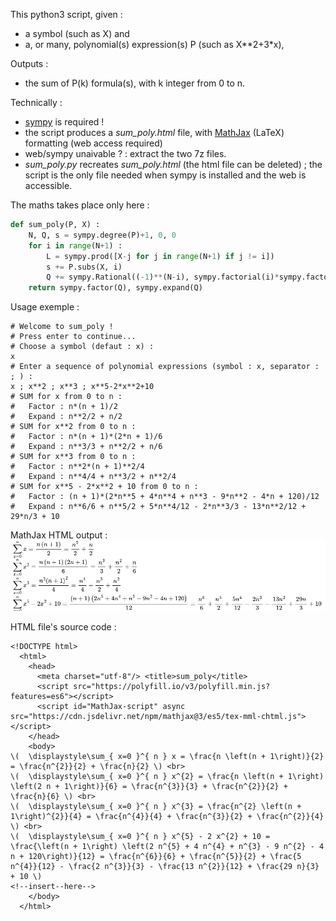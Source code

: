This python3 script, given : 
 - a symbol (such as X) and 
 - a, or many, polynomial(s) expression(s) P (such as X**2+3*x),

Outputs :
 - the sum of P(k) formula(s), with k integer from 0 to n.

Technically :
 - [sympy](https://www.sympy.org) is required !
 - the script produces a *sum_poly.html* file, with [MathJax](https://github.com/mathjax/MathJax) (LaTeX) formatting (web access required)
 - web/sympy unaivable ? : extract the two 7z files.
 - *sum_poly.py* recreates *sum_poly.html* (the html file can be deleted) ; the script is the only file needed when sympy is installed and the web is accessible.

The maths takes place only here :
```py
def sum_poly(P, X) :
    N, Q, s = sympy.degree(P)+1, 0, 0
    for i in range(N+1) :
        L = sympy.prod([X-j for j in range(N+1) if j != i])
        s += P.subs(X, i)
        Q += sympy.Rational((-1)**(N-i), sympy.factorial(i)*sympy.factorial(N-i)) * s * L
    return sympy.factor(Q), sympy.expand(Q)
```

Usage exemple :
```
# Welcome to sum_poly !
# Press enter to continue...
# Choose a symbol (defaut : x) :
x
# Enter a sequence of polynomial expressions (symbol : x, separator : ; ) :
x ; x**2 ; x**3 ; x**5-2*x**2+10           
# SUM for x from 0 to n : 
#   Factor : n*(n + 1)/2
#   Expand : n**2/2 + n/2
# SUM for x**2 from 0 to n : 
#   Factor : n*(n + 1)*(2*n + 1)/6
#   Expand : n**3/3 + n**2/2 + n/6
# SUM for x**3 from 0 to n : 
#   Factor : n**2*(n + 1)**2/4
#   Expand : n**4/4 + n**3/2 + n**2/4
# SUM for x**5 - 2*x**2 + 10 from 0 to n : 
#   Factor : (n + 1)*(2*n**5 + 4*n**4 + n**3 - 9*n**2 - 4*n + 120)/12
#   Expand : n**6/6 + n**5/2 + 5*n**4/12 - 2*n**3/3 - 13*n**2/12 + 29*n/3 + 10
```

MathJax HTML output :
![MathJax output exemple](sum_poly_exemple.png)

HTML file's source code :
```
<!DOCTYPE html>
  <html>
    <head>
      <meta charset="utf-8"/> <title>sum_poly</title>
      <script src="https://polyfill.io/v3/polyfill.min.js?features=es6"></script>
      <script id="MathJax-script" async src="https://cdn.jsdelivr.net/npm/mathjax@3/es5/tex-mml-chtml.js"></script>
    </head>
    <body>
\(  \displaystyle\sum_{ x=0 }^{ n } x = \frac{n \left(n + 1\right)}{2} = \frac{n^{2}}{2} + \frac{n}{2} \) <br>
\(  \displaystyle\sum_{ x=0 }^{ n } x^{2} = \frac{n \left(n + 1\right) \left(2 n + 1\right)}{6} = \frac{n^{3}}{3} + \frac{n^{2}}{2} + \frac{n}{6} \) <br>
\(  \displaystyle\sum_{ x=0 }^{ n } x^{3} = \frac{n^{2} \left(n + 1\right)^{2}}{4} = \frac{n^{4}}{4} + \frac{n^{3}}{2} + \frac{n^{2}}{4} \) <br>
\(  \displaystyle\sum_{ x=0 }^{ n } x^{5} - 2 x^{2} + 10 = \frac{\left(n + 1\right) \left(2 n^{5} + 4 n^{4} + n^{3} - 9 n^{2} - 4 n + 120\right)}{12} = \frac{n^{6}}{6} + \frac{n^{5}}{2} + \frac{5 n^{4}}{12} - \frac{2 n^{3}}{3} - \frac{13 n^{2}}{12} + \frac{29 n}{3} + 10 \)
<!--insert--here-->
    </body>
  </html>
```

